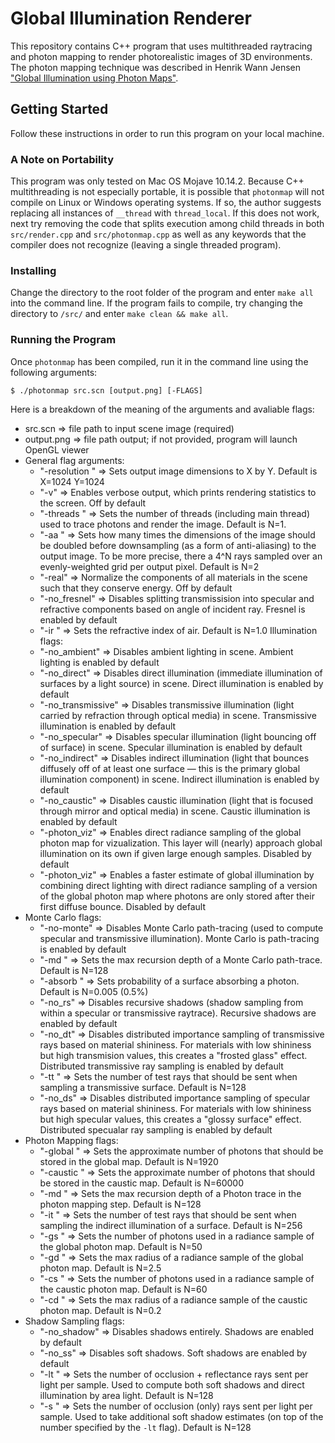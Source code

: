 # Global Illumination Renderer
This repository contains C++ program that uses multithreaded raytracing and photon mapping to render photorealistic images of 3D environments. The photon mapping technique was described in Henrik Wann Jensen ["Global Illumination using Photon Maps"](http://graphics.ucsd.edu/~henrik/papers/photon_map/global_illumination_using_photon_maps_egwr96.pdf).

## Getting Started

Follow these instructions in order to run this program on your local machine.

### A Note on Portability

This program was only tested on Mac OS Mojave 10.14.2. Because C++ multithreading is not especially portable, it is possible that `photonmap` will not compile on Linux or Windows operating systems. If so, the author suggests replacing all instances of `__thread` with `thread_local`. If this does not work, next try removing the code that splits execution among child threads in both `src/render.cpp` and `src/photonmap.cpp` as well as any keywords that the compiler does not recognize (leaving a single threaded program).

### Installing

Change the directory to the root folder of the program and enter `make all` into the command line. If the program fails to compile, try changing the directory to `/src/` and enter `make clean && make all`.

### Running the Program

Once `photonmap` has been compiled, run it in the command line using the following arguments:

```
$ ./photonmap src.scn [output.png] [-FLAGS]
```

Here is a breakdown of the meaning of the arguments and avaliable flags:
* src.scn => file path to input scene image (required)
* output.png => file path output; if not provided, program will launch OpenGL viewer
* General flag arguments:
  * "-resolution <int X> <int Y>" => Sets output image dimensions to X by Y. Default is X=1024 Y=1024
  * "-v" => Enables verbose output, which prints rendering statistics to the screen. Off by default
  * "-threads <int N>" => Sets the number of threads (including main thread) used to trace photons and render the image. Default is N=1.
  * "-aa <int N>" => Sets how many times the dimensions of the image should be doubled before downsampling (as a form of anti-aliasing) to the output image. To be more precise, there a 4^N rays sampled over an evenly-weighted grid per output pixel. Default is N=2
  * "-real" => Normalize the components of all materials in the scene such that they conserve energy. Off by default
  * "-no_fresnel" => Disables splitting transmissision into specular and refractive components based on angle of incident ray. Fresnel is enabled by default
  * "-ir <float N>" => Sets the refractive index of air. Default is N=1.0
Illumination flags:
  * "-no_ambient" => Disables ambient lighting in scene. Ambient lighting is enabled by default
  * "-no_direct" => Disables direct illumination (immediate illumination of surfaces by a light source) in scene. Direct illumination is enabled by default
  * "-no_transmissive" => Disables transmissive illumination (light carried by refraction through optical media) in scene. Transmissive illumination is enabled by default
  * "-no_specular" => Disables specular illumination (light bouncing off of surface) in scene. Specular illumination is enabled by default
  * "-no_indirect" => Disables indirect illumination (light that bounces diffusely off of at least one surface — this is the primary global illumination component) in scene. Indirect illumination is enabled by default
  * "-no_caustic" => Disables caustic illumination (light that is focused through mirror and optical media) in scene. Caustic illumination is enabled by default
  * "-photon_viz" => Enables direct radiance sampling of the global photon map for vizualization. This layer will (nearly) approach global illumination on its own if given large enough samples. Disabled by default
  * "-photon_viz" => Enables a faster estimate of global illumination by combining direct lighting with direct radiance sampling of a version of the global photon map where photons are only stored after their first diffuse bounce. Disabled by default
* Monte Carlo flags:
  * "-no-monte" => Disables Monte Carlo path-tracing (used to compute specular and transmissive illumination). Monte Carlo is path-tracing is enabled by default
  * "-md <int N>" => Sets the max recursion depth of a Monte Carlo path-trace. Default is N=128
  * "-absorb <float N>" => Sets probability of a surface absorbing a photon. Default is N=0.005 (0.5%)
  * "-no_rs" => Disables recursive shadows (shadow sampling from within a specular or transmissive raytrace). Recursive shadows are enabled by default
  * "-no_dt" => Disables distributed importance sampling of transmissive rays based on material shininess. For materials with low shininess but high transmision values, this creates a "frosted glass" effect. Distributed transmissive ray sampling is enabled by default
  * "-tt <int N>" => Sets the number of test rays that should be sent when sampling a transmissive surface. Default is N=128
  * "-no_ds" => Disables distributed importance sampling of specular rays based on material shininess. For materials with low shininess but high specular values, this creates a "glossy surface" effect. Distributed specualar ray sampling is enabled by default
* Photon Mapping flags:
  * "-global <int N>" => Sets the approximate number of photons that should be stored in the global map. Default is N=1920
  * "-caustic <int N>" => Sets the approximate number of photons that should be stored in the caustic map. Default is N=60000
  * "-md <int N>" => Sets the max recursion depth of a Photon trace in the photon mapping step. Default is N=128
  * "-it <int N>" => Sets the number of test rays that should be sent when sampling the indirect illumination of a surface. Default is N=256
  * "-gs <int N>" => Sets the number of photons used in a radiance sample of the global photon map. Default is N=50
  * "-gd <float N>" => Sets the max radius of a radiance sample of the global photon map. Default is N=2.5
  * "-cs <int N>" => Sets the number of photons used in a radiance sample of the caustic photon map. Default is N=60
  * "-cd <float N>" => Sets the max radius of a radiance sample of the caustic photon map. Default is N=0.2
* Shadow Sampling flags:
  * "-no_shadow" => Disables shadows entirely. Shadows are enabled by default
  * "-no_ss" => Disables soft shadows. Soft shadows are enabled by default
  * "-lt <int N>" => Sets the number of occlusion + reflectance rays sent per light per sample. Used to compute both soft shadows and direct illumination by area light. Default is N=128
  * "-s <int N>" => Sets the number of occlusion (only) rays sent per light per sample. Used to take additional soft shadow estimates (on top of the number specified by the `-lt` flag). Default is N=128
